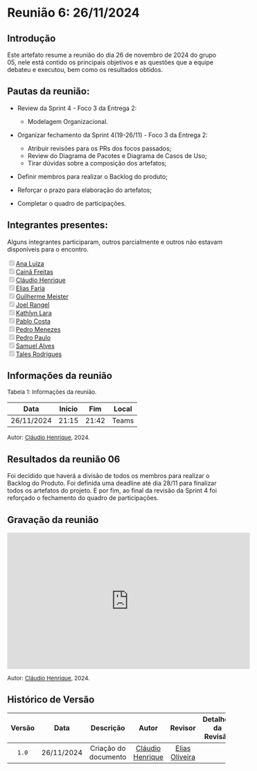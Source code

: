 
# Reunião 6: 26/11/2024

## Introdução

Este artefato resume a reunião do dia 26 de novembro de 2024 do grupo 05, nele está contido os principais objetivos e as questões que a equipe debateu e executou, bem como os resultados obtidos.


## Pautas da reunião:

- Review da Sprint 4 - Foco 3 da Entrega 2:
  - Modelagem Organizacional.

- Organizar fechamento da Sprint 4(19-26/11) - Foco 3 da Entrega 2:
    - Atribuir revisões para os PRs dos focos passados;
    - Review do Diagrama de Pacotes e Diagrama de Casos de Uso;
    - Tirar dúvidas sobre a composição dos artefatos;
- Definir membros para realizar o Backlog do produto;

- Reforçar o prazo para elaboração do artefatos;
- Completar o quadro de participações.


## Integrantes presentes:

Alguns integrantes participaram, outros parcialmente e outros não estavam disponíveis para o encontro.

<label><input type="checkbox" checked disabled>[Ana Luíza](https://github.com/analufernanndess)</label><br>
<label><input type="checkbox" checked disabled>[Cainã Freitas](https://github.com/freitasc)</label><br>
<label><input type="checkbox" checked disabled>[Cláudio Henrique](https://github.com/claudiohsc)</label><br>
<label><input type="checkbox" checked disabled>[Elias Faria](https://github.com/EliasOliver21)</label><br>
<label><input type="checkbox" checked disabled>[Guilherme Meister](https://github.com/gmeister18)</label><br>
<label><input type="checkbox" checked disabled>[Joel Rangel](https://github.com/JoelSRangel)</label><br>
<label><input type="checkbox" checked disabled>[Kathlyn Lara](https://github.com/klmurussi)</label><br>
<label><input type="checkbox" checked disabled>[Pablo Costa](https://github.com/pabloheika)</label><br>
<label><input type="checkbox" checked disabled>[Pedro Menezes](https://github.com/pedro-rodiguero)</label><br>
<label><input type="checkbox" checked disabled>[Pedro Paulo](https://github.com/pabloheika)</label><br>
<label><input type="checkbox" checked disabled>[Samuel Alves](https://github.com/samuelalvess)</label><br>
<label><input type="checkbox" checked disabled>[Tales Rodrigues](https://github.com/TalesRG)</label><br>



## Informações da reunião

<font size="2" >
<p> Tabela 1: Informações da reunião. </p>
</font>

| Data | Início | Fim | Local |
|:-:|:-:|:-:|:-:|
| 26/11/2024  | 21:15 | 21:42 | Teams |

<font size="2" >

<p> 

  Autor: [Cláudio Henrique][ClaudioGH], 2024. 
</p>

</font>

## Resultados da reunião 06

Foi decidido que haverá a divisão de todos os membros para realizar o Backlog do Produto. Foi definida uma deadline até dia 28/11 para finalizar todos os artefatos do projeto. E por fim, ao final da revisão da Sprint 4 foi reforçado o fechamento do quadro de participações.

## Gravação da reunião

<iframe width="560" height="315" src="https://www.youtube.com/embed/4NE2jgkH74g?si=Yxf5Kj5Tz1szk3l2" title="YouTube video player" frameborder="0" allow="accelerometer; autoplay; clipboard-write; encrypted-media; gyroscope; picture-in-picture; web-share" referrerpolicy="strict-origin-when-cross-origin" allowfullscreen></iframe>

<font size="2" >

<p> 

  Autor: [Cláudio Henrique][ClaudioGH], 2024. 
</p>

</font>

## Histórico de Versão

| Versão | Data | Descrição | Autor | Revisor|Detalhes da Revisão|
|:-:|:-:|:-:|:-:|:-:|:--:|
|`1.0`| 26/11/2024 | Criação do documento| [Cláudio Henrique][ClaudioGH] |[Elias Oliveira][EliasGH] | |

[AnaGH]: https://github.com/analufernanndess
[CainaGH]: https://github.com/freitasc
[ClaudioGH]: https://github.com/claudiohsc
[EliasGH]: https://github.com/EliasOliver21
[GuilhermeGH]: https://github.com/gmeister18
[JoelGH]: https://github.com/JoelSRangel
[KathlynGH]: https://github.com/klmurussi
[PabloGH]: https://github.com/pabloheika
[PedroRGH]: https://github.com/pedro-rodiguero
[PedroPGH]: https://github.com/Pedrin0030
[SamuelGH]: https://github.com/samuelalvess
[TalesGH]: https://github.com/TalesRG
